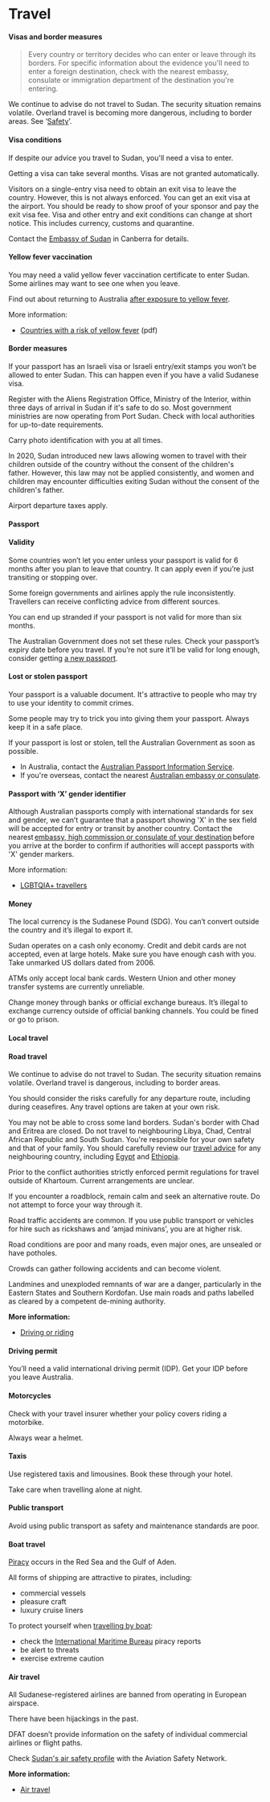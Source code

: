 # Travel

#### Visas and border measures

> Every country or territory decides who can enter or leave through its borders. For specific information about the evidence you'll need to enter a foreign destination, check with the nearest embassy, consulate or immigration department of the destination you're entering.

We continue to advise do not travel to Sudan. The security situation remains volatile. Overland travel is becoming more dangerous, including to border areas. See ‘[Safety](#safety)’.

#### Visa conditions

If despite our advice you travel to Sudan, you'll need a visa to enter.

Getting a visa can take several months. Visas are not granted automatically.

Visitors on a single-entry visa need to obtain an exit visa to leave the country. However, this is not always enforced. You can get an exit visa at the airport. You should be ready to show proof of your sponsor and pay the exit visa fee. Visa and other entry and exit conditions can change at short notice. This includes currency, customs and quarantine.

Contact the [Embassy of Sudan](https://protocol.dfat.gov.au/Public/Missions/187) in Canberra for details.

#### Yellow fever vaccination

You may need a valid yellow fever vaccination certificate to enter Sudan. Some airlines may want to see one when you leave.

Find out about returning to Australia [after exposure to yellow fever](https://www.healthdirect.gov.au/yellow-fever).

More information:

* [Countries with a risk of yellow fever](https://cdn.who.int/media/docs/default-source/travel-and-health/countries-with-risk-of-yellow-fever-transmission.pdf?sfvrsn=bf42ac59_4&download=true) (pdf)

#### Border measures

If your passport has an Israeli visa or Israeli entry/exit stamps you won’t be allowed to enter Sudan. This can happen even if you have a valid Sudanese visa.

Register with the Aliens Registration Office, Ministry of the Interior, within three days of arrival in Sudan if it's safe to do so. Most government ministries are now operating from Port Sudan. Check with local authorities for up-to-date requirements.

Carry photo identification with you at all times.

In 2020, Sudan introduced new laws allowing women to travel with their children outside of the country without the consent of the children's father. However, this law may not be applied consistently, and women and children may encounter difficulties exiting Sudan without the consent of the children's father. 

Airport departure taxes apply.

#### Passport

#### Validity

Some countries won’t let you enter unless your passport is valid for 6 months after you plan to leave that country. It can apply even if you’re just transiting or stopping over.

Some foreign governments and airlines apply the rule inconsistently. Travellers can receive conflicting advice from different sources.

You can end up stranded if your passport is not valid for more than six months.

The Australian Government does not set these rules. Check your passport’s expiry date before you travel. If you’re not sure it’ll be valid for long enough, consider getting [a new passport](https://www.passports.gov.au/).

#### Lost or stolen passport

Your passport is a valuable document. It's attractive to people who may try to use your identity to commit crimes.

Some people may try to trick you into giving them your passport. Always keep it in a safe place.

If your passport is lost or stolen, tell the Australian Government as soon as possible.

* In Australia, contact the [Australian Passport Information Service](https://www.passports.gov.au/contact-us).
* If you're overseas, contact the nearest [Australian embassy or consulate](http://dfat.gov.au/about-us/our-locations/missions/Pages/our-embassies-and-consulates-overseas.aspx).

#### Passport with ‘X’ gender identifier

Although Australian passports comply with international standards for sex and gender, we can’t guarantee that a passport showing 'X' in the sex field will be accepted for entry or transit by another country. Contact the nearest [embassy, high commission or consulate of your destination](https://protocol.dfat.gov.au/Public/MissionsInAustralia) before you arrive at the border to confirm if authorities will accept passports with 'X' gender markers.

More information:

* [LGBTQIA+ travellers](https://www.smartraveller.gov.au/before-you-go/who-you-are/LGBTI)

#### Money

The local currency is the Sudanese Pound (SDG). You can’t convert outside the country and it’s illegal to export it.

Sudan operates on a cash only economy. Credit and debit cards are not accepted, even at large hotels. Make sure you have enough cash with you. Take unmarked US dollars dated from 2006.

ATMs only accept local bank cards. Western Union and other money transfer systems are currently unreliable.

Change money through banks or official exchange bureaus. It’s illegal to exchange currency outside of official banking channels. You could be fined or go to prison.

#### Local travel

#### Road travel

We continue to advise do not travel to Sudan. The security situation remains volatile. Overland travel is dangerous, including to border areas. 

You should consider the risks carefully for any departure route, including during ceasefires. Any travel options are taken at your own risk.

You may not be able to cross some land borders. Sudan's border with Chad and Eritrea are closed. Do not travel to neighbouring Libya, Chad, Central African Republic and South Sudan. You're responsible for your own safety and that of your family. You should carefully review our [travel advice](/destinations) for any neighbouring country, including [Egypt](/destinations/africa/egypt "Egypt") and [Ethiopia](/destinations/africa/ethiopia "Ethiopia"). 

Prior to the conflict authorities strictly enforced permit regulations for travel outside of Khartoum. Current arrangements are unclear.

If you encounter a roadblock, remain calm and seek an alternative route. Do not attempt to force your way through it.

Road traffic accidents are common. If you use public transport or vehicles for hire such as rickshaws and ‘amjad minivans’, you are at higher risk.

Road conditions are poor and many roads, even major ones, are unsealed or have potholes.

Crowds can gather following accidents and can become violent.

Landmines and unexploded remnants of war are a danger, particularly in the Eastern States and Southern Kordofan. Use main roads and paths labelled as cleared by a competent de-mining authority.

**More information:**

* [Driving or riding](/before-you-go/getting-around/road-safety "Road safety")

#### Driving permit

You’ll need a valid international driving permit (IDP). Get your IDP before you leave Australia.

#### Motorcycles

Check with your travel insurer whether your policy covers riding a motorbike.

Always wear a helmet.

#### Taxis

Use registered taxis and limousines. Book these through your hotel.

Take care when travelling alone at night.

#### Public transport

Avoid using public transport as safety and maintenance standards are poor.

#### Boat travel

[Piracy](/before-you-go/safety/piracy "Reducing the risk of piracy") occurs in the Red Sea and the Gulf of Aden.

All forms of shipping are attractive to pirates, including:

* commercial vessels
* pleasure craft
* luxury cruise liners

To protect yourself when [travelling by boat](/before-you-go/getting-around/boat-travel "Travelling by boat"):

* check the [International Maritime Bureau](https://icc-ccs.org/index.php/piracy-reporting-centre) piracy reports
* be alert to threats
* exercise extreme caution

#### Air travel

All Sudanese-registered airlines are banned from operating in European airspace.

There have been hijackings in the past.

DFAT doesn’t provide information on the safety of individual commercial airlines or flight paths.

Check [Sudan's air safety profile](http://aviation-safety.net/database/country/country.php?id=ST) with the Aviation Safety Network.

**More information:**

* [Air travel](/before-you-go/getting-around/air-travel "Travelling by air")